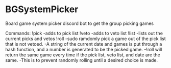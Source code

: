 # BGSystemPicker
Board game system picker discord bot to get the group picking games

Commands:
!pick <game>
  -adds <game> to pick list
!veto <game> 
  -adds <game> to veto list
!list
  -lists out the current picks and vetos
!roll
  -sudo ramdomly pick a game out of the pick list that is not vetoed. 
  -A string of the current date and games is put through a hash function, and a number is generated to be the picked game.
  -!roll will return the same game every time if the pick list, veto list, and date are the same. 
  -This is to prevent randomly rolling until a desired choice is made.
  
